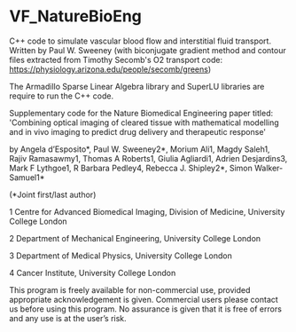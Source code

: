 # VF_NatureBioEng
C++ code to simulate vascular blood flow and interstitial fluid transport.
Written by Paul W. Sweeney (with biconjugate gradient method and contour files extracted from Timothy Secomb's O2 transport code: https://physiology.arizona.edu/people/secomb/greens)

The Armadillo Sparse Linear Algebra library and SuperLU libraries are require to run the C++ code.

Supplementary code for the Nature Biomedical Engineering paper titled: 'Combining optical imaging of cleared tissue with mathematical modelling and in vivo imaging to predict drug delivery and therapeutic response' 

by Angela d’Esposito*, Paul W. Sweeney2*, Morium Ali1, Magdy Saleh1, Rajiv Ramasawmy1, Thomas A Roberts1, Giulia Agliardi1, Adrien Desjardins3, Mark F Lythgoe1, R Barbara Pedley4, Rebecca J. Shipley2*, Simon Walker-Samuel1*

(*Joint first/last author)

1 Centre for Advanced Biomedical Imaging, Division of Medicine, University College London

2 Department of Mechanical Engineering, University College London

3 Department of Medical Physics, University College London

4 Cancer Institute, University College London


This program is freely available for non-commercial use, provided appropriate acknowledgement is given. Commercial users please contact us before using this program. No assurance is given that it is free of errors and any use is at the user’s risk.
